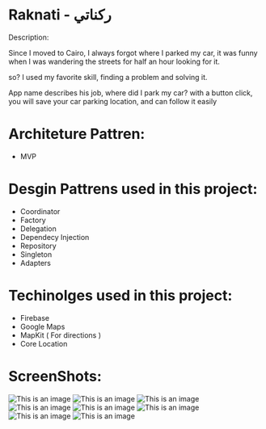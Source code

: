 # Raknati - ركناتي

Description:

  Since I moved to Cairo, I always forgot where I parked my car, it was funny when I was wandering the streets for half an hour looking for it.

  so? I used my favorite skill, finding a problem and solving it.

  App name describes his job, where did I park my car? with a button click, you will save your car parking location, and can follow it easily
  
# Architeture Pattren: 

  * MVP

# Desgin Pattrens used in this project: 
  * Coordinator
  * Factory
  * Delegation
  * Dependecy Injection 
  * Repository
  * Singleton
  * Adapters
  
# Techinolges used in this project:
  * Firebase
  * Google Maps
  * MapKit ( For directions )
  * Core Location

# ScreenShots:

![This is an image](https://raw.githubusercontent.com/shadudiix/Raknati/main/Screenshots/1.png)
![This is an image](https://raw.githubusercontent.com/shadudiix/Raknati/main/Screenshots/2.png)
![This is an image](https://raw.githubusercontent.com/shadudiix/Raknati/main/Screenshots/3.png)
![This is an image](https://raw.githubusercontent.com/shadudiix/Raknati/main/Screenshots/4.png)
![This is an image](https://raw.githubusercontent.com/shadudiix/Raknati/main/Screenshots/5.png)
![This is an image](https://raw.githubusercontent.com/shadudiix/Raknati/main/Screenshots/6.png)
![This is an image](https://raw.githubusercontent.com/shadudiix/Raknati/main/Screenshots/7.png)
![This is an image](https://raw.githubusercontent.com/shadudiix/Raknati/main/Screenshots/8.png)
